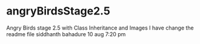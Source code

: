 # angryBirdsStage2.5
Angry Birds stage 2.5 with Class Inheritance and Images
I have change the readme file siddhanth bahadure 10 aug 7:20 pm